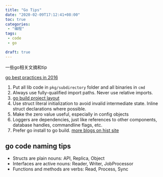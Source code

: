 ```yaml
---
title: "Go Tips"
date: "2020-02-09T17:12:41+08:00"
toc: true
categories:
 - "编程"
tags:
 - code
 - go

draft: true
---
```


一些go相关文摘和tip

<!--more-->
[go best practices in 2016](https://peter.bourgon.org/go-best-practices-2016/)
1. Put all lib code in `pkg/subdirectory` folder and all binaries in `cmd`
2. Always use fully-qualified import paths. Never use relative imports.
3. [go build project layout](https://github.com/thockin/go-build-template)
4. Use struct literal initialization to avoid invalid intermediate state. Inline struct declarations where possible.
5. Make the zero value useful, especially in config objects
6. Loggers are dependencies, just like references to other components, database handles, commandline flags, etc.
7. Prefer go install to go build.
[more blogs on hist site](https://peter.bourgon.org/blog/)

## go code naming tips
- Structs are plain nouns: API, Replica, Object
- Interfaces are active nouns: Reader, Writer, JobProcessor
- Functions and methods are verbs: Read, Process, Sync